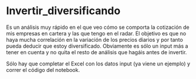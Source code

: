 # Invertir_diversificando
Es un análisis muy rápido en el que veo cómo se comporta la cotización de mis empresas en cartera y las que tengo en el radar. El objetivo es que no haya mucha correlación en la variación de los precios diarios y por tanto pueda deducir que estoy diversificado. Obviamente es sólo un input más a tener en cuenta y no quita el resto de análisis que hagáis antes de invertir.

Sólo hay que completar el Excel con los datos input (ya viene un ejemplo) y correr el código del notebook.
